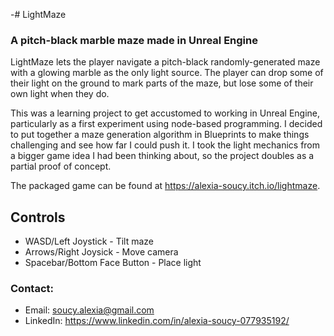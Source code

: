 -# LightMaze
### A pitch-black marble maze made in Unreal Engine

LightMaze lets the player navigate a pitch-black randomly-generated maze with a glowing marble as the only light source. The player can drop some of their light on the ground to mark parts of the maze, but lose some of their own light when they do.

This was a learning project to get accustomed to working in Unreal Engine, particularly as a first experiment using node-based programming. I decided to put together a maze generation algorithm in Blueprints to make things challenging and see how far I could push it. I took the light mechanics from a bigger game idea I had been thinking about, so the project doubles as a partial proof of concept.

The packaged game can be found at https://alexia-soucy.itch.io/lightmaze.

## Controls
* WASD/Left Joystick - Tilt maze
* Arrows/Right Joysick - Move camera
* Spacebar/Bottom Face Button - Place light

### Contact:
* Email: soucy.alexia@gmail.com
* LinkedIn: https://www.linkedin.com/in/alexia-soucy-077935192/